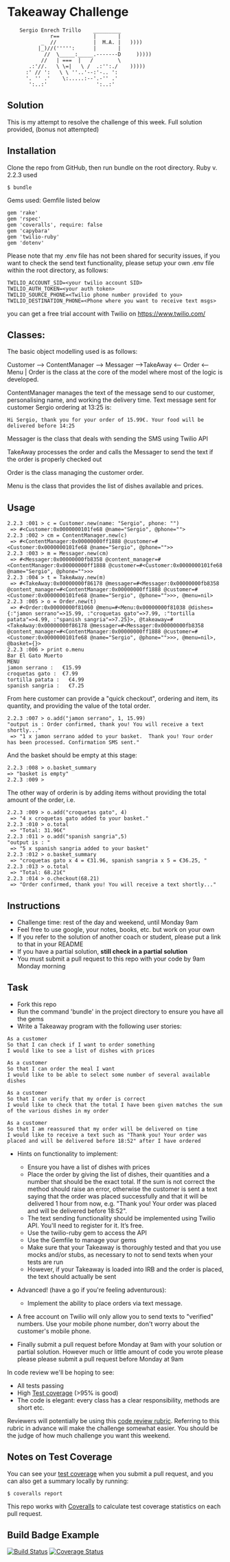 ﻿Takeaway Challenge
==================
```
    Sergio Enrech Trillo    _________
              r==           |       |
           _  //            |  M.A. |   ))))
          |_)//(''''':      |       |
            //  \_____:_____.-------D     )))))
           //   | ===  |   /        \
       .:'//.   \ \=|   \ /  .:'':./    )))))
      :' // ':   \ \ ''..'--:'-.. ':
      '. '' .'    \:.....:--'.-'' .'
       ':..:'                ':..:'

 ```

Solution
-------
This is my attempt to resolve the challenge of this week. Full solution provided, (bonus not attempted)

## Installation
Clone the repo from GitHub, then run bundle on the root directory.
Ruby v. 2.2.3 used

```
$ bundle
```
Gems used: Gemfile listed below

```
gem 'rake'
gem 'rspec'
gem 'coveralls', require: false
gem 'capybara'
gem 'twilio-ruby'
gem 'dotenv'

```
Please note that my .env file has not been shared for security issues, if you want to check the send text functionality, please setup your own .env file within the root directory, as follows:

```
TWILIO_ACCOUNT_SID=<your twilio account SID>
TWILIO_AUTH_TOKEN=<your auth token>
TWILIO_SOURCE_PHONE=<Twilio phone number provided to you>
TWILIO_DESTINATION_PHONE=<Phone where you want to receive text msgs>
```
you can get a free trial account with Twilio on https://www.twilio.com/


## Classes:

The basic object modelling used is as follows:

Customer --> ContentManager --> Messager -->TakeAway <-- Order <-- Menu
                                          |
Order is the class at the core of the model where most of the logic is developed.

ContentManager manages the text of the message send to our customer, personalising name, and working the delivery time.  Text message sent for customer Sergio ordering at 13:25 is:

```
Hi Sergio, thank you for your order of 15.99€. Your food will be delivered before 14:25
```
Messager is the class that deals with sending the SMS using Twilio API

TakeAway processes the order and calls the Messager to send the text if the order is properly checked out

Order is the class managing the customer order.

Menu is the class that provides the list of dishes available and prices.

## Usage

```
2.2.3 :001 > c = Customer.new(name: "Sergio", phone: "")
 => #<Customer:0x0000000101fe68 @name="Sergio", @phone="">
2.2.3 :002 > cm = ContentManager.new(c)
 => #<ContentManager:0x00000000ff1888 @customer=#<Customer:0x0000000101fe68 @name="Sergio", @phone="">>
2.2.3 :003 > m = Messager.new(cm)
 => #<Messager:0x00000000fb8358 @content_manager=#<ContentManager:0x00000000ff1888 @customer=#<Customer:0x0000000101fe68 @name="Sergio", @phone="">>>
2.2.3 :004 > t = TakeAway.new(m)
 => #<TakeAway:0x00000000f86178 @messager=#<Messager:0x00000000fb8358 @content_manager=#<ContentManager:0x00000000ff1888 @customer=#<Customer:0x0000000101fe68 @name="Sergio", @phone="">>>, @menu=nil>
2.2.3 :005 > o = Order.new(t)
 => #<Order:0x00000000f81060 @menu=#<Menu:0x00000000f81038 @dishes={:"jamon serrano"=>15.99, :"croquetas gato"=>7.99, :"tortilla patata"=>4.99, :"spanish sangria"=>7.25}>, @takeaway=#<TakeAway:0x00000000f86178 @messager=#<Messager:0x00000000fb8358 @content_manager=#<ContentManager:0x00000000ff1888 @customer=#<Customer:0x0000000101fe68 @name="Sergio", @phone="">>>, @menu=nil>, @basket={}>
2.2.3 :006 > print o.menu
Bar El Gato Muerto
MENU
jamon serrano :   €15.99
croquetas gato :  €7.99
tortilla patata :   €4.99
spanish sangria :   €7.25
```
From here customer can provide a "quick checkout", ordering and item, its quantity, and providing the value of the total order.

```
2.2.3 :007 > o.add("jamon serrano", 1, 15.99)
"output is : Order confirmed, thank you! You will receive a text shortly..."
 => "1 x jamon serrano added to your basket.  Thank you! Your order has been processed. Confirmation SMS sent."
 ```
 And the basket should be empty at this stage:
 ```
2.2.3 :008 > o.basket_summary
 => "basket is empty"
2.2.3 :009 >
```

The other way of orderin is by adding items without providing the total amount of the order, i.e.
```
2.2.3 :009 > o.add("croquetas gato", 4)
 => "4 x croquetas gato added to your basket."
2.2.3 :010 > o.total
 => "Total: 31.96€"
2.2.3 :011 > o.add("spanish sangria",5)
"output is : "
 => "5 x spanish sangria added to your basket"
2.2.3 :012 > o.basket_summary
 => "croquetas gato x 4 = €31.96, spanish sangria x 5 = €36.25, "
2.2.3 :013 > o.total
 => "Total: 68.21€"
2.2.3 :014 > o.checkout(68.21)
 => "Order confirmed, thank you! You will receive a text shortly..."
```




Instructions
-------

* Challenge time: rest of the day and weekend, until Monday 9am
* Feel free to use google, your notes, books, etc. but work on your own
* If you refer to the solution of another coach or student, please put a link to that in your README
* If you have a partial solution, **still check in a partial solution**
* You must submit a pull request to this repo with your code by 9am Monday morning

Task
-----

* Fork this repo
* Run the command 'bundle' in the project directory to ensure you have all the gems
* Write a Takeaway program with the following user stories:

```
As a customer
So that I can check if I want to order something
I would like to see a list of dishes with prices

As a customer
So that I can order the meal I want
I would like to be able to select some number of several available dishes

As a customer
So that I can verify that my order is correct
I would like to check that the total I have been given matches the sum of the various dishes in my order

As a customer
So that I am reassured that my order will be delivered on time
I would like to receive a text such as "Thank you! Your order was placed and will be delivered before 18:52" after I have ordered
```

* Hints on functionality to implement:
  * Ensure you have a list of dishes with prices
  * Place the order by giving the list of dishes, their quantities and a number that should be the exact total. If the sum is not correct the method should raise an error, otherwise the customer is sent a text saying that the order was placed successfully and that it will be delivered 1 hour from now, e.g. "Thank you! Your order was placed and will be delivered before 18:52".
  * The text sending functionality should be implemented using Twilio API. You'll need to register for it. It’s free.
  * Use the twilio-ruby gem to access the API
  * Use the Gemfile to manage your gems
  * Make sure that your Takeaway is thoroughly tested and that you use mocks and/or stubs, as necessary to not to send texts when your tests are run
  * However, if your Takeaway is loaded into IRB and the order is placed, the text should actually be sent

* Advanced! (have a go if you're feeling adventurous):
  * Implement the ability to place orders via text message.

* A free account on Twilio will only allow you to send texts to "verified" numbers. Use your mobile phone number, don't worry about the customer's mobile phone.
* Finally submit a pull request before Monday at 9am with your solution or partial solution.  However much or little amount of code you wrote please please please submit a pull request before Monday at 9am


In code review we'll be hoping to see:

* All tests passing
* High [Test coverage](https://github.com/makersacademy/course/blob/master/pills/test_coverage.md) (>95% is good)
* The code is elegant: every class has a clear responsibility, methods are short etc.

Reviewers will potentially be using this [code review rubric](docs/review.md).  Referring to this rubric in advance will make the challenge somewhat easier.  You should be the judge of how much challenge you want this weekend.

Notes on Test Coverage
------------------

You can see your [test coverage](https://github.com/makersacademy/course/blob/master/pills/test_coverage.md) when you submit a pull request, and you can also get a summary locally by running:

```
$ coveralls report
```

This repo works with [Coveralls](https://coveralls.io/) to calculate test coverage statistics on each pull request.

Build Badge Example
------------------

[![Build Status](https://travis-ci.org/makersacademy/takeaway-challenge.svg?branch=master)](https://travis-ci.org/makersacademy/takeaway-challenge)
[![Coverage Status](https://coveralls.io/repos/makersacademy/takeaway-challenge/badge.png)](https://coveralls.io/r/makersacademy/takeaway-challenge)
